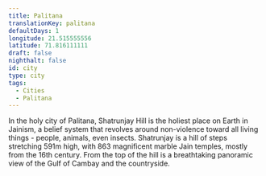 ```yaml
---
title: Palitana
translationKey: palitana
defaultDays: 1
longitude: 21.515555556
latitude: 71.816111111
draft: false
nighthalt: false
id: city
type: city
tags:
  - Cities
  - Palitana
---
```

In the holy city of Palitana, Shatrunjay Hill is the holiest place on Earth in Jainism, a belief system that revolves around non-violence toward all living things - people, animals, even insects. Shatrunjay is a hill of steps stretching 591m high, with 863 magnificent marble Jain temples, mostly from the 16th century. From the top of the hill is a breathtaking panoramic view of the Gulf of Cambay and the countryside.